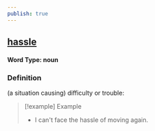 ```yaml
---
publish: true
---
```

## [hassle](https://dictionary.cambridge.org/dictionary/english/hassle)

#### Word Type: noun
### Definition
(a situation causing) difficulty or trouble:

>[!example] Example
> - I can't face the hassle of moving again.
